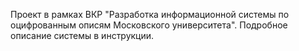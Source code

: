 Проект в рамках ВКР "Разработка информационной системы по оцифрованным описям Московского университета". Подробное описание системы в инструкции.
